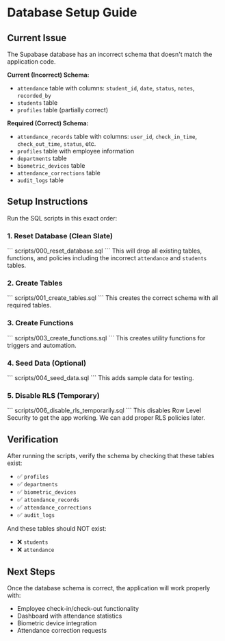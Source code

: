 # Database Setup Guide

## Current Issue
The Supabase database has an incorrect schema that doesn't match the application code.

**Current (Incorrect) Schema:**
- `attendance` table with columns: `student_id`, `date`, `status`, `notes`, `recorded_by`
- `students` table
- `profiles` table (partially correct)

**Required (Correct) Schema:**
- `attendance_records` table with columns: `user_id`, `check_in_time`, `check_out_time`, `status`, etc.
- `profiles` table with employee information
- `departments` table
- `biometric_devices` table
- `attendance_corrections` table
- `audit_logs` table

## Setup Instructions

Run the SQL scripts in this exact order:

### 1. Reset Database (Clean Slate)
\`\`\`
scripts/000_reset_database.sql
\`\`\`
This will drop all existing tables, functions, and policies including the incorrect `attendance` and `students` tables.

### 2. Create Tables
\`\`\`
scripts/001_create_tables.sql
\`\`\`
This creates the correct schema with all required tables.

### 3. Create Functions
\`\`\`
scripts/003_create_functions.sql
\`\`\`
This creates utility functions for triggers and automation.

### 4. Seed Data (Optional)
\`\`\`
scripts/004_seed_data.sql
\`\`\`
This adds sample data for testing.

### 5. Disable RLS (Temporary)
\`\`\`
scripts/006_disable_rls_temporarily.sql
\`\`\`
This disables Row Level Security to get the app working. We can add proper RLS policies later.

## Verification

After running the scripts, verify the schema by checking that these tables exist:
- ✅ `profiles`
- ✅ `departments`
- ✅ `biometric_devices`
- ✅ `attendance_records`
- ✅ `attendance_corrections`
- ✅ `audit_logs`

And these tables should NOT exist:
- ❌ `students`
- ❌ `attendance`

## Next Steps

Once the database schema is correct, the application will work properly with:
- Employee check-in/check-out functionality
- Dashboard with attendance statistics
- Biometric device integration
- Attendance correction requests
